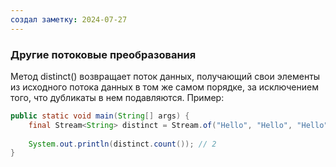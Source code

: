 ```yaml
---
создал заметку: 2024-07-27
---
```

### Другие потоковые преобразования

Метод distinct() возвращает поток данных, получающий свои
элементы из исходного потока данных в том же самом порядке,
за исключением того, что дубликаты в нем подавляются.
Пример:

```java
public static void main(String[] args) {
    final Stream<String> distinct = Stream.of("Hello", "Hello", "Hello", "world").distinct();
    
    System.out.println(distinct.count()); // 2
}
```

